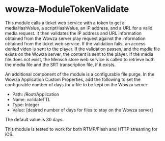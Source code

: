 # wowza-ModuleTokenValidate

This module calls a ticket web service with a token to get a mediaHashValue, a scriptHashValue, an IP address, and a URL for a valid media request. 
It then validates the IP address and URL information obtained from the Wowza server play request against the information obtained from the ticket web service.
If the validation fails, an access denied video is sent to the player.
If the validation passes, and the media file exists on the Wowza server, the content is sent to the player.
If the media file does not exist, the Mensch store web service is called to retrieve both the media file and the SRT transcription file, if it exists.

An additional component of the module is a configurable file purge. In the Wowza Application Custom Properties, add the following to set the configurable number of days for a file to be kept on the Wowza server:

* Path: /Root/Application
* Name: validateTTL
* Type: Integer
* Value: [desired number of days for files to stay on the Wowza server]

The default value is 30 days.

This module is tested to work for both RTMP/Flash and HTTP streaming for iOS.